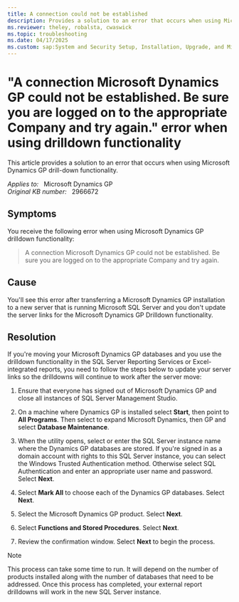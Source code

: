 ```yaml
---
title: A connection could not be established
description: Provides a solution to an error that occurs when using Microsoft Dynamics GP drilldown functionality.
ms.reviewer: theley, robalsta, cwaswick
ms.topic: troubleshooting
ms.date: 04/17/2025
ms.custom: sap:System and Security Setup, Installation, Upgrade, and Migrations
---
```

# "A connection Microsoft Dynamics GP could not be established. Be sure you are logged on to the appropriate Company and try again." error when using drilldown functionality

This article provides a solution to an error that occurs when using Microsoft Dynamics GP drill-down functionality.

_Applies to:_ &nbsp; Microsoft Dynamics GP  
_Original KB number:_ &nbsp; 2966672

## Symptoms

You receive the following error when using Microsoft Dynamics GP drilldown functionality:

> A connection Microsoft Dynamics GP could not be established. Be sure you are logged on to the appropriate Company and try again.

## Cause

You'll see this error after transferring a Microsoft Dynamics GP installation to a new server that is running Microsoft SQL Server and you don't update the server links for the Microsoft Dynamics GP Drilldown functionality.

## Resolution

If you're moving your Microsoft Dynamics GP databases and you use the drilldown functionality in the SQL Server Reporting Services or Excel-integrated reports, you need to follow the steps below to update your server links so the drilldowns will continue to work after the server move:

1. Ensure that everyone has signed out of Microsoft Dynamics GP and close all instances of SQL Server Management Studio.

2. On a machine where Dynamics GP is installed select **Start**, then point to **All Programs**. Then select to expand Microsoft Dynamics, then GP and select **Database Maintenance**.

3. When the utility opens, select or enter the SQL Server instance name where the Dynamics GP databases are stored. If you're signed in as a domain account with rights to this SQL Server instance, you can select the Windows Trusted Authentication method. Otherwise select SQL Authentication and enter an appropriate user name and password. Select **Next**.

4. Select **Mark All** to choose each of the Dynamics GP databases. Select **Next**.

5. Select the Microsoft Dynamics GP product. Select **Next**.

6. Select **Functions and Stored Procedures**. Select **Next**.

7. Review the confirmation window. Select **Next** to begin the process.

> [!NOTE]
> This process can take some time to run. It will depend on the number of products installed along with the number of databases that need to be addressed. Once this process has completed, your external report drilldowns will work in the new SQL Server instance.
